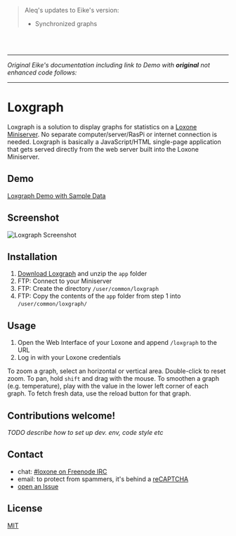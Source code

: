 >Aleq's updates to Eike's version:
>* Synchronized graphs
<br>
<br>


***************************************************************************************************
_Original Eike's documentation including link to Demo with **original** not enhanced code follows:_
***************************************************************************************************

Loxgraph
========

Loxgraph is a solution to display graphs for statistics on a [Loxone Miniserver](http://www.loxone.com/enuk/products/miniserver/miniserver.html).
No separate computer/server/RasPi or internet connection is needed. Loxgraph is basically a JavaScript/HTML single-page application that gets served directly from the web server built into the Loxone Miniserver.

Demo
----

[Loxgraph Demo with Sample Data](https://eik3.github.io/loxgraph/app/)

Screenshot
----------

![Loxgraph Screenshot](http://eik3.de/t/loxgraph-screenshot-2.png "Loxgraph Screenshot")

Installation
------------

1. [Download Loxgraph](https://github.com/eik3/loxgraph/archive/master.zip) and unzip the `app` folder
1. FTP: Connect to your Miniserver
1. FTP: Create the directory `/user/common/loxgraph`
1. FTP: Copy the contents of the `app` folder from step 1 into `/user/common/loxgraph/`

Usage
-----

1. Open the Web Interface of your Loxone and append `/loxgraph` to the URL
1. Log in with your Loxone credentials

To zoom a graph, select an horizontal or vertical area. Double-click to reset zoom.
To pan, hold `shift` and drag with the mouse.
To smoothen a graph (e.g. temperature), play with the value in the lower left corner of each graph.
To fetch fresh data, use the reload button for that graph.

Contributions welcome!
----------------------

*TODO describe how to set up dev. env, code style etc*

Contact
-------

- chat: [#loxone on Freenode IRC](https://webchat.freenode.net/?channels=loxone)
- email: to protect from spammers, it's behind a [reCAPTCHA](https://www.google.com/recaptcha/mailhide/d?k=014_uSCEY1lRzKiRIO0JdoOQ==&c=-Hb3oZeGhF0pEX1WwSPbaUMcW1Ee5RN79h3Vd4COoes=)
- [open an Issue](https://github.com/eik3/loxgraph/issues/new)

License
-------

[MIT](https://github.com/eik3/loxgraph/blob/master/LICENSE)

